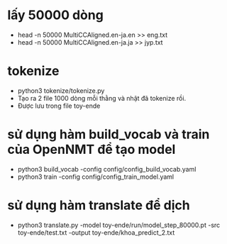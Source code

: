 # lấy 50000 dòng 
+ head -n 50000 MultiCCAligned.en-ja.en >> eng.txt
+ head -n 50000 MultiCCAligned.en-ja.ja >> jyp.txt


# tokenize
+ python3 tokenize/tokenize.py   
+ Tạo ra 2 file 1000 dòng mỗi thằng và nhật đã tokenize rồi.
+ Được lưu trong file toy-ende 

# sử dụng hàm build_vocab và train của OpenNMT để tạo model
+ python3 build_vocab -config config/config_build_vocab.yaml
+ python3 train -config config/config_train_model.yaml

# sử dụng hàm translate để dịch 
+ python3 translate.py -model toy-ende/run/model_step_80000.pt -src toy-ende/test.txt -output toy-ende/khoa_predict_2.txt

